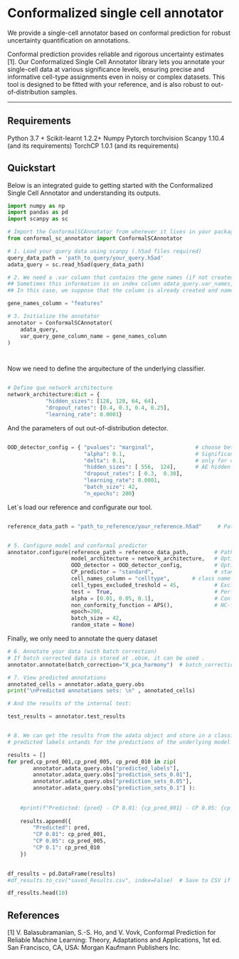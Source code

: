 # Conformalized single cell annotator


We provide a single-cell annotator based on conformal prediction for robust uncertainty quantification on annotations.

Conformal prediction provides reliable and rigorous uncertainty estimates [1]. Our Conformalized Single Cell Annotator library lets you annotate your single-cell data at various significance levels, ensuring precise and informative cell-type assignments even in noisy or complex datasets. This tool is designed to be fitted with your reference, and is also robust to out-of-distribution samples.


---



## Requirements

Python 3.7 +
Scikit-learnt 1.2.2+
Numpy 
Pytorch
torchvision
Scanpy 1.10.4  (and its requirements)
TorchCP  1.0.1 (and its requirements)



## Quickstart
Below is an integrated guide to getting started with the Conformalized Single Cell Annotator and understanding its outputs.





```python
import numpy as np
import pandas as pd
import scanpy as sc

# Import the ConformalSCAnnotator from wherever it lives in your package
from conformal_sc_annotator import ConformalSCAnnotator

# 1. Load your query data using scanpy (.h5ad files required)
query_data_path = 'path_to_query/your_query.h5ad'
adata_query = sc.read_h5ad(query_data_path)

# 2. We need a .var column that contains the gene names (if not created).
## Sometimes this information is on index column adata_query.var_names, but we explicity in a new column if not exist .
## In this case, we suppose that the column is already created and named: "features".

gene_names_column = "features" 

# 3. Initialize the annotator
annotator = ConformalSCAnnotator(
    adata_query,
    var_query_gene_column_name = gene_names_column 
)




```
Now we need to define the arquitecture of the underlying classifier.

```python

# Define que network architecture   
network_architecture:dict = {   
            "hidden_sizes": [128, 128, 64, 64],
            "dropout_rates": [0.4, 0.3, 0.4, 0.25],
            "learning_rate": 0.0001}

```
And the parameters of out out-of-distribution detector.

```python

OOD_detector_config = { "pvalues": "marginal",             # choose between marginal or conditional. Def: "marginal"
                        "alpha": 0.1,                      # Significance level for the hyoothesis test
                        "delta": 0.1,                      # only for conditional pvalues
                        "hidden_sizes": [ 556,  124],      # AE hidden sizes and topology of the network
                        "dropout_rates": [ 0.3,  0.30],
                        "learning_rate": 0.0001,
                        "batch_size": 42,
                        "n_epochs": 200}

```

Let´s load our reference and configurate our tool.

```python

reference_data_path = "path_to_reference/your_reference.h5ad"     # Path to the reference data


# 5. Configure model and conformal predictor
annotator.configure(reference_path = reference_data_path,        # Path to the reference data in format .h5ad
                    model_architecture = network_architecture,   # Optional, if not provided, default values will be used
                    OOD_detector = OOD_detector_config,          # Optional, if not provided, default values will be used
                    CP_predictor = "standard",                   # standard, mondrian or cluster
                    cell_names_column = "celltype",       # class name for fitting the model.  cell_type or celltype_level3 
                    cell_types_excluded_treshold = 45,           # Exclude cell types with less than 50 cells
                    test =  True,                                # Perform internal test of the model
                    alpha = [0.01, 0.05, 0.1],                   # Confidence of the predictions (can be a single element)
                    non_conformity_function = APS(),             # NC-function provided by or compatible with torchCP   (APS, RAPS, THR) 
                    epoch=200,
                    batch_size = 42,
                    random_state = None) 

```
Finally, we only need to annotate the query dataset

```python
# 6. Annotate your data (with batch correction)
# If batch corrected data is stored at .obsm, it can be used .
annotator.annotate(batch_correction="X_pca_harmony")  # batch_correction: None, "X_pca_harmony" or "'X_pca"
```

```python
# 7. View predicted annotations
annotated_cells = annotator.adata_query.obs
print("\nPredicted annotations sets: \n" , annotated_cells)

# And the results of the internal test:

test_results = annotator.test_results

```

```python

# 8. We can get the results from the adata object and store in a classical df:
# predicted labels sntands for the predictions of the underlying model without conformal prediction.

results = []
for pred,cp_pred_001,cp_pred_005, cp_pred_010 in zip(
        annotator.adata_query.obs["predicted_labels"],
        annotator.adata_query.obs["prediction_sets_0.01"],
        annotator.adata_query.obs["prediction_sets_0.05"],
        annotator.adata_query.obs["prediction_sets_0.1"] ):
        
        
    #print(f"Predicted: {pred} - CP 0.01: {cp_pred_001} - CP 0.05: {cp_pred_005} - CP 0.10: {cp_pred_010}")
        
    results.append({
        "Predicted": pred,
        "CP 0.01": cp_pred_001,
        "CP 0.05": cp_pred_005,
        "CP 0.1": cp_pred_010
    })
    

df_results = pd.DataFrame(results)
#df_results.to_csv("saved_Results.csv", index=False)  # Save to CSV if needed

df_results.head(10)

```


## References 


[1] V. Balasubramanian, S.-S. Ho, and V. Vovk, Conformal Prediction
for Reliable Machine Learning: Theory, Adaptations and Applications,
1st ed. San Francisco, CA, USA: Morgan Kaufmann Publishers Inc.

